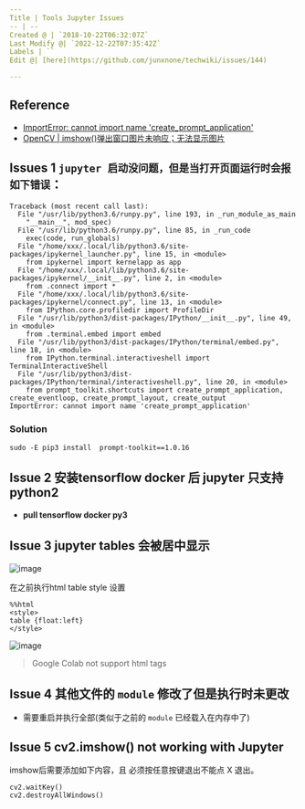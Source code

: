 ```yaml
---
Title | Tools Jupyter Issues
-- | --
Created @ | `2018-10-22T06:32:07Z`
Last Modify @| `2022-12-22T07:35:42Z`
Labels | ``
Edit @| [here](https://github.com/junxnone/techwiki/issues/144)

---
```

## Reference
- [ImportError: cannot import name 'create_prompt_application'](https://blog.csdn.net/qq_33716688/article/details/84630679)
- [OpenCV | imshow()弹出窗口图片未响应；无法显示图片](https://blog.csdn.net/yefcion/article/details/79435591)

## **Issues 1 `jupyter 启动没问题，但是当打开页面运行时会报如下错误`：**


```
Traceback (most recent call last):
  File "/usr/lib/python3.6/runpy.py", line 193, in _run_module_as_main
    "__main__", mod_spec)
  File "/usr/lib/python3.6/runpy.py", line 85, in _run_code
    exec(code, run_globals)
  File "/home/xxx/.local/lib/python3.6/site-packages/ipykernel_launcher.py", line 15, in <module>
    from ipykernel import kernelapp as app
  File "/home/xxx/.local/lib/python3.6/site-packages/ipykernel/__init__.py", line 2, in <module>
    from .connect import *
  File "/home/xxx/.local/lib/python3.6/site-packages/ipykernel/connect.py", line 13, in <module>
    from IPython.core.profiledir import ProfileDir
  File "/usr/lib/python3/dist-packages/IPython/__init__.py", line 49, in <module>
    from .terminal.embed import embed
  File "/usr/lib/python3/dist-packages/IPython/terminal/embed.py", line 18, in <module>
    from IPython.terminal.interactiveshell import TerminalInteractiveShell
  File "/usr/lib/python3/dist-packages/IPython/terminal/interactiveshell.py", line 20, in <module>
    from prompt_toolkit.shortcuts import create_prompt_application, create_eventloop, create_prompt_layout, create_output
ImportError: cannot import name 'create_prompt_application'

```

### Solution
```
sudo -E pip3 install  prompt-toolkit==1.0.16
```


## **Issue 2 安装tensorflow docker 后 jupyter 只支持python2**

- **pull tensorflow docker py3**

## **Issue 3 jupyter tables 会被居中显示**

![image](https://user-images.githubusercontent.com/2216970/71860969-9b7b6280-312f-11ea-9303-a55cf732ed94.png)

在之前执行html table style 设置
```
%%html
<style>
table {float:left}
</style>
```
![image](https://user-images.githubusercontent.com/2216970/71860985-aa621500-312f-11ea-9d61-2ba33549d833.png)

> Google Colab not support html tags

## **Issue 4 其他文件的 `module` 修改了但是执行时未更改**

- 需要重启并执行全部(类似于之前的 `module` 已经载入在内存中了)

## **Issue 5 cv2.imshow() not working with Jupyter**
imshow后需要添加如下内容，且 必须按任意按键退出不能点 X 退出。

```
cv2.waitKey()
cv2.destroyAllWindows()
```

